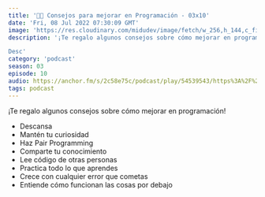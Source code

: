 ```yaml
---
title: '👨‍💻 Consejos para mejorar en Programación - 03x10'
date: 'Fri, 08 Jul 2022 07:30:09 GMT'
image: 'https://res.cloudinary.com/midudev/image/fetch/w_256,h_144,c_fill,f_auto/https://d3t3ozftmdmh3i.cloudfront.net/production/podcast_uploaded_episode/7340239/7340239-1657236696625-9c2992cc23eae.jpg'
description: '¡Te regalo algunos consejos sobre cómo mejorar en programación!

Desc'
category: 'podcast'
season: 03
episode: 10
audio: https://anchor.fm/s/2c58e75c/podcast/play/54539543/https%3A%2F%2Fd3ctxlq1ktw2nl.cloudfront.net%2Fstaging%2F2022-6-7%2F0083f44f-fb5d-3d95-ce01-873e6cdac8f2.m4a
tags: podcast
---
```


<p>¡Te regalo algunos consejos sobre cómo mejorar en programación!</p>
<ul>
 <li>Descansa</li>
 <li>Mantén tu curiosidad</li>
  <li>Haz Pair Programming</li>
  <li>Comparte tu conocimiento</li>
  <li>Lee código de otras personas</li>
  <li>Practica todo lo que aprendes</li>
  <li>Crece con cualquier error que cometas</li>
  <li>Entiende cómo funcionan las cosas por debajo</li>
</ul>
